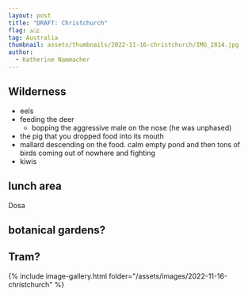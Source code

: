```yaml
---
layout: post
title: "DRAFT: Christchurch"
flag: 🇳🇿
tag: Australia
thumbnail: assets/thumbnails/2022-11-16-christchurch/IMG_2814.jpg
author:
  - Katherine Nammacher
---
```


## Wilderness

- eels
- feeding the deer
  - bopping the aggressive male on the nose (he was unphased)
- the pig that you dropped food into its mouth
- mallard descending on the food. calm empty pond and then tons of birds coming out of nowhere and fighting
- kiwis

## lunch area

Dosa

## botanical gardens?

## Tram?

{% include image-gallery.html folder="/assets/images/2022-11-16-christchurch" %}
